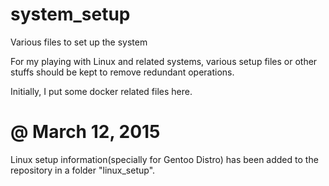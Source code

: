 # system_setup
Various files to set up the system

For my playing with Linux and related systems, various setup files or other stuffs should be kept to remove redundant operations.

Initially, I put some docker related files here.

# @ March 12, 2015
Linux setup information(specially for Gentoo Distro) has been added to the repository in a folder "linux_setup".


